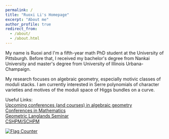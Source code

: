 ```yaml
---
permalink: /
title: "Ruoxi Li's Homepage"
excerpt: "About me"
author_profile: true
redirect_from: 
  - /about/
  - /about.html
---
```


My name is Ruoxi and I'm a fifth-year math PhD student at the University of Pittsburgh. Before that, I received my bachelor's degree from Nankai University and master's degree from University of Illinois Urbana-Champaign.

My research focuses on algebraic geometry, especially motivic classes of moduli stacks. I am currently interested in Serre polynomials of character varieties and motives of the moduli space of Higgs bundles on a curve.

Useful Links:  
<a href="https://math.stanford.edu/~vakil/conferences.html"> Upcoming conferences (and courses) in algebraic geometry</a>  
<a href="https://conference-service.com/conferences/mathematics.html"> Conferences in Mathematics</a>  
<a href="https://people.mpim-bonn.mpg.de/gaitsgde/GLOH_2020/"> Geometric Langlands Seminar </a>  
<a href="http://www.cshpm.org"> CSHPM/SCHPM </a>


<a href="https://info.flagcounter.com/bkxp"><img src="https://s01.flagcounter.com/count/bkxp/bg_FFFFFF/txt_000000/border_CCC8C8/columns_2/maxflags_10/viewers_0/labels_0/pageviews_1/flags_0/percent_0/" alt="Flag Counter" border="0"></a>

<!--  -->
